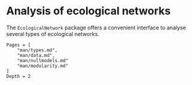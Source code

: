 # Analysis of ecological networks

The `EcologicalNetwork` package offers a convenient interface to analyse
several types of ecological networks.

~~~@contents
Pages = [
    "man/types.md",
    "man/data.md",
    "man/nullmodels.md"
    "man/modularity.md"
]
Depth = 2
~~~

